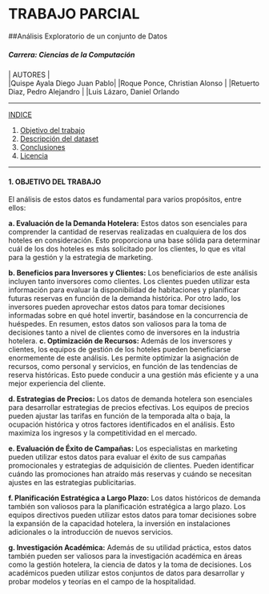 
#  TRABAJO PARCIAL
##Análisis Exploratorio de un conjunto de Datos
#####  Carrera: Ciencias de la Computación


|  AUTORES                 |                      
|Quispe Ayala Diego Juan Pablo|
|Roque Ponce, Christian Alonso          |
|Retuerto Diaz, Pedro Alejandro      |
|Luis Lázaro, Daniel Orlando


------------



[INDICE](#título-principal)
1. [Objetivo del trabajo](#sección-1)
2. [Descripción del dataset](#sección-1)
3. [Conclusiones](#sección-1)
4. [Licencia](#sección-2)
------------
#### 1. OBJETIVO DEL TRABAJO


El análisis de estos datos es fundamental para varios propósitos, entre ellos:

**a. Evaluación de la Demanda Hotelera:** Estos datos son esenciales para comprender la cantidad de reservas realizadas en cualquiera de los dos hoteles en consideración. Esto proporciona una base sólida para determinar cuál de los dos hoteles es más solicitado por los clientes, lo que es vital para la gestión y la estrategia de marketing.

**b. Beneficios para Inversores y Clientes:** Los beneficiarios de este análisis incluyen tanto inversores como clientes. Los clientes pueden utilizar esta información para evaluar la disponibilidad de habitaciones y planificar futuras reservas en función de la demanda histórica. Por otro lado, los inversores pueden aprovechar estos datos para tomar decisiones informadas sobre en qué hotel invertir, basándose en la concurrencia de huéspedes. En resumen, estos datos son valiosos para la toma de decisiones tanto a nivel de clientes como de inversores en la industria hotelera.
**c. Optimización de Recursos:** Además de los inversores y clientes, los equipos de gestión de los hoteles pueden beneficiarse enormemente de este análisis. Les permite optimizar la asignación de recursos, como personal y servicios, en función de las tendencias de reserva históricas. Esto puede conducir a una gestión más eficiente y a una mejor experiencia del cliente.

**d. Estrategias de Precios:** Los datos de demanda hotelera son esenciales para desarrollar estrategias de precios efectivas. Los equipos de precios pueden ajustar las tarifas en función de la temporada alta o baja, la ocupación histórica y otros factores identificados en el análisis. Esto maximiza los ingresos y la competitividad en el mercado.

**e. Evaluación de Éxito de Campañas:** Los especialistas en marketing pueden utilizar estos datos para evaluar el éxito de sus campañas promocionales y estrategias de adquisición de clientes. Pueden identificar cuándo las promociones han atraído más reservas y cuándo se necesitan ajustes en las estrategias publicitarias.

**f. Planificación Estratégica a Largo Plazo:** Los datos históricos de demanda también son valiosos para la planificación estratégica a largo plazo. Los equipos directivos pueden utilizar estos datos para tomar decisiones sobre la expansión de la capacidad hotelera, la inversión en instalaciones adicionales o la introducción de nuevos servicios.

**g. Investigación Académica:** Además de su utilidad práctica, estos datos también pueden ser valiosos para la investigación académica en áreas como la gestión hotelera, la ciencia de datos y la toma de decisiones. Los académicos pueden utilizar estos conjuntos de datos para desarrollar y probar modelos y teorías en el campo de la hospitalidad.
